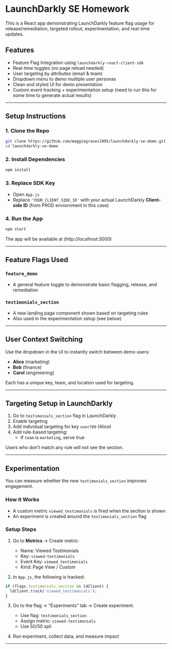 # LaunchDarkly SE Homework

This is a React app demonstrating LaunchDarkly feature flag usage for release/remediation, targeted rollout, experimentation, and real-time updates.

## Features

- Feature Flag Integration using `launchdarkly-react-client-sdk`
- Real-time toggles (no page reload needed)
- User targeting by attributes (email & team)
- Dropdown menu to demo multiple user personas
- Clean and styled UI for demo presentation
- Custom event tracking + experimentation setup (need to run this for some time to generate actual results)

---

## Setup Instructions

### 1. Clone the Repo
```bash
git clone https://github.com/maggiegraves1995/launchdarkly-se-demo.git
cd launchdarkly-se-demo
```

### 2. Install Dependencies
```bash
npm install
```

### 3. Replace SDK Key
- Open `App.js`
- Replace `'YOUR_CLIENT_SIDE_ID'` with your actual LaunchDarkly **Client-side ID** (from PROD enviornment in this case)

### 4. Run the App
```bash
npm start
```
The app will be available at (http://localhost:3000)

---

## Feature Flags Used

### `feature_demo`
- A general feature toggle to demonstrate basic flagging, release, and remediation

### `testimonials_section`
- A new landing page component shown based on targeting rules
- Also used in the experimentation setup (see below)

---

## User Context Switching
Use the dropdown in the UI to instantly switch between demo users:
- **Alice** (marketing)
- **Bob** (finance)
- **Carol** (engineering)

Each has a unique key, team, and location used for targeting.

---

## Targeting Setup in LaunchDarkly

1. Go to `testimonials_section` flag in LaunchDarkly
2. Enable targeting
3. Add individual targeting for key `user789` (Alice)
4. Add rule-based targeting:
   - If `team` is `marketing`, serve true

Users who don’t match any rule will not see the section.

---

## Experimentation

You can measure whether the new `testimonials_section` improves engagement.

### How it Works
- A custom metric `viewed_testimonials` is fired when the section is shown
- An experiment is created around the `testimonials_section` flag

### Setup Steps
1. Go to **Metrics** → Create metric:
   - Name: Viewed Testimonials
   - Key: `viewed-testimonials`
   - Event Key: `viewed_testimonials`
   - Kind: Page View / Custom

2. In `App.js`, the following is tracked:
```js
if (flags.testimonials_section && ldClient) {
  ldClient.track('viewed_testimonials');
}
```

3. Go to the flag → “Experiments” tab → Create experiment:
   - Use flag: `testimonials_section`
   - Assign metric: `viewed-testimonials`
   - Use 50/50 spli

4. Run experiment, collect data, and measure impact

---


